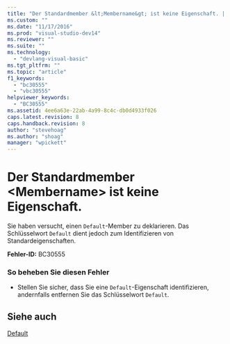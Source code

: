 ```yaml
---
title: "Der Standardmember &lt;Membername&gt; ist keine Eigenschaft. | Microsoft Docs"
ms.custom: ""
ms.date: "11/17/2016"
ms.prod: "visual-studio-dev14"
ms.reviewer: ""
ms.suite: ""
ms.technology: 
  - "devlang-visual-basic"
ms.tgt_pltfrm: ""
ms.topic: "article"
f1_keywords: 
  - "bc30555"
  - "vbc30555"
helpviewer_keywords: 
  - "BC30555"
ms.assetid: 4ee6a63e-22ab-4a99-8c4c-db0d4933f026
caps.latest.revision: 8
caps.handback.revision: 8
author: "stevehoag"
ms.author: "shoag"
manager: "wpickett"
---
```

# Der Standardmember &lt;Membername&gt; ist keine Eigenschaft.
Sie haben versucht, einen `Default`\-Member zu deklarieren. Das Schlüsselwort `Default` dient jedoch zum Identifizieren von Standardeigenschaften.  
  
 **Fehler\-ID:** BC30555  
  
### So beheben Sie diesen Fehler  
  
-   Stellen Sie sicher, dass Sie eine `Default`\-Eigenschaft identifizieren, andernfalls entfernen Sie das Schlüsselwort `Default`.  
  
## Siehe auch  
 [Default](../../visual-basic/language-reference/modifiers/default.md)